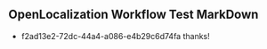 ## OpenLocalization Workflow Test MarkDown
* f2ad13e2-72dc-44a4-a086-e4b29c6d74fa 
thanks!<!--HONumber=Mar16_HO2-->
